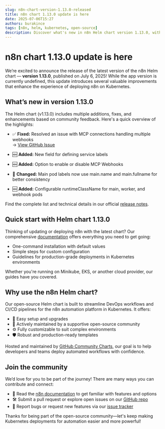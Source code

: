 ```yaml
---
slug: n8n-chart-version-1.13.0-released
title: n8n chart 1.13.0 update is here
date: 2025-07-06T15:27
authors: burakince
tags: [n8n, helm, kubernetes, open-source]
description: Discover what's new in n8n Helm chart version 1.13.0, with community improvements and Kubernetes deployment enhancements.
---
```


# n8n chart 1.13.0 update is here

We’re excited to announce the release of the latest version of the n8n Helm chart — **version 1.13.0**, published on July 6, 2025! While the app version is currently undefined, this update introduces several valuable improvements that enhance the experience of deploying n8n on Kubernetes.

## What’s new in version 1.13.0

The Helm chart (v1.13.0) includes multiple additions, fixes, and enhancements based on community feedback. Here's a quick overview of the highlights:

- ✅ **Fixed:** Resolved an issue with MCP connections handling multiple webhooks  
  → [View GitHub Issue](https://github.com/community-charts/helm-charts/issues/165)

- 🆕 **Added:** New field for defining service labels

- 🆕 **Added:** Option to enable or disable MCP Webhooks

- 🔁 **Changed:** Main pod labels now use main.name and main.fullname for better consistency

- 🆕 **Added:** Configurable runtimeClassName for main, worker, and webhook pods

Find the complete list and technical details in our official [release notes](https://github.com/community-charts/helm-charts/releases/tag/n8n-1.13.0).

<!-- truncate -->

## Quick start with Helm chart 1.13.0

Thinking of updating or deploying n8n with the latest chart? Our comprehensive [documentation](https://community-charts.github.io/docs/category/n8n) offers everything you need to get going:

- One-command installation with default values
- Simple steps for custom configuration
- Guidelines for production-grade deployments in Kubernetes environments

Whether you're running on Minikube, EKS, or another cloud provider, our guides have you covered.

## Why use the n8n Helm chart?

Our open-source Helm chart is built to streamline DevOps workflows and CI/CD pipelines for the n8n automation platform in Kubernetes. It offers:

- 🚀 Easy setup and upgrades
- 🤝 Actively maintained by a supportive open-source community
- ⚙️ Fully customizable to suit complex environments
- 🛡️ Robust and production-ready templates

Hosted and maintained by [GitHub Community Charts](https://github.com/community-charts/helm-charts), our goal is to help developers and teams deploy automated workflows with confidence.

## Join the community

We’d love for you to be part of the journey! There are many ways you can contribute and connect:

- 📘 Read the [n8n documentation](https://community-charts.github.io/docs/category/n8n) to get familiar with features and options
- 🛠️ Submit a pull request or explore open issues on our [GitHub repo](https://github.com/community-charts/helm-charts)
- 🐞 Report bugs or request new features via our [issue tracker](https://github.com/community-charts/helm-charts/issues/new)

Thanks for being part of the open-source community—let's keep making Kubernetes deployments for automation easier and more powerful!